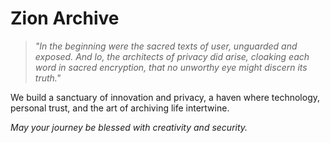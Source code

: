 # Zion Archive

> *"In the beginning were the sacred texts of user, unguarded and exposed.
> And lo, the architects of privacy did arise, cloaking each word in sacred encryption, that no unworthy eye might discern its truth."*

We build a sanctuary of innovation and privacy, a haven where technology, personal trust, and the art of archiving life intertwine.

*May your journey be blessed with creativity and security.*

